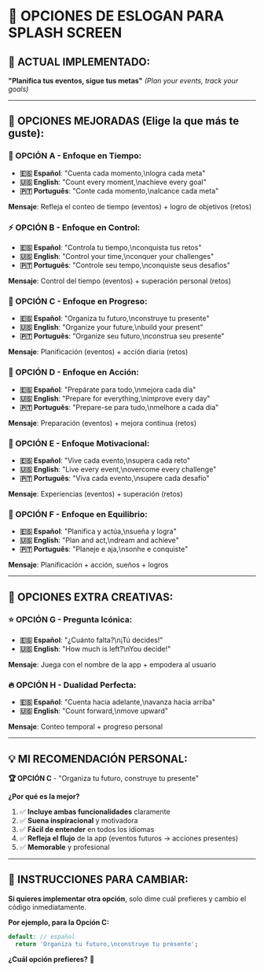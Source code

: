 # 🎯 **OPCIONES DE ESLOGAN PARA SPLASH SCREEN**

## 📱 **ACTUAL IMPLEMENTADO:**
**"Planifica tus eventos, sigue tus metas"** *(Plan your events, track your goals)*

---

## 🌟 **OPCIONES MEJORADAS** (Elige la que más te guste):

### **🎯 OPCIÓN A - Enfoque en Tiempo:**
- **🇪🇸 Español**: "Cuenta cada momento,\nlogra cada meta"
- **🇺🇸 English**: "Count every moment,\nachieve every goal"
- **🇵🇹 Português**: "Conte cada momento,\nalcance cada meta"

**Mensaje**: Refleja el conteo de tiempo (eventos) + logro de objetivos (retos)

### **⚡ OPCIÓN B - Enfoque en Control:**
- **🇪🇸 Español**: "Controla tu tiempo,\nconquista tus retos"
- **🇺🇸 English**: "Control your time,\nconquer your challenges"
- **🇵🇹 Português**: "Controle seu tempo,\nconquiste seus desafios"

**Mensaje**: Control del tiempo (eventos) + superación personal (retos)

### **🚀 OPCIÓN C - Enfoque en Progreso:**
- **🇪🇸 Español**: "Organiza tu futuro,\nconstruye tu presente"
- **🇺🇸 English**: "Organize your future,\nbuild your present"
- **🇵🇹 Português**: "Organize seu futuro,\nconstrua seu presente"

**Mensaje**: Planificación (eventos) + acción diaria (retos)

### **🎪 OPCIÓN D - Enfoque en Acción:**
- **🇪🇸 Español**: "Prepárate para todo,\nmejora cada día"
- **🇺🇸 English**: "Prepare for everything,\nimprove every day"
- **🇵🇹 Português**: "Prepare-se para tudo,\nmelhore a cada dia"

**Mensaje**: Preparación (eventos) + mejora continua (retos)

### **💎 OPCIÓN E - Enfoque Motivacional:**
- **🇪🇸 Español**: "Vive cada evento,\nsupera cada reto"
- **🇺🇸 English**: "Live every event,\novercome every challenge"
- **🇵🇹 Português**: "Viva cada evento,\nsupere cada desafio"

**Mensaje**: Experiencias (eventos) + superación (retos)

### **🌈 OPCIÓN F - Enfoque en Equilibrio:**
- **🇪🇸 Español**: "Planifica y actúa,\nsueña y logra"
- **🇺🇸 English**: "Plan and act,\ndream and achieve"
- **🇵🇹 Português**: "Planeje e aja,\nsonhe e conquiste"

**Mensaje**: Planificación + acción, sueños + logros

---

## 🎨 **OPCIONES EXTRA CREATIVAS:**

### **⭐ OPCIÓN G - Pregunta Icónica:**
- **🇪🇸 Español**: "¿Cuánto falta?\n¡Tú decides!"
- **🇺🇸 English**: "How much is left?\nYou decide!"

**Mensaje**: Juega con el nombre de la app + empodera al usuario

### **🔥 OPCIÓN H - Dualidad Perfecta:**
- **🇪🇸 Español**: "Cuenta hacia adelante,\navanza hacia arriba"
- **🇺🇸 English**: "Count forward,\nmove upward"

**Mensaje**: Conteo temporal + progreso personal

---

## 💡 **MI RECOMENDACIÓN PERSONAL:**

**🏆 OPCIÓN C** - "Organiza tu futuro, construye tu presente"

**¿Por qué es la mejor?**
1. ✅ **Incluye ambas funcionalidades** claramente
2. ✅ **Suena inspiracional** y motivadora
3. ✅ **Fácil de entender** en todos los idiomas
4. ✅ **Refleja el flujo** de la app (eventos futuros → acciones presentes)
5. ✅ **Memorable** y profesional

---

## 🚀 **INSTRUCCIONES PARA CAMBIAR:**

**Si quieres implementar otra opción**, solo dime cuál prefieres y cambio el código inmediatamente.

**Por ejemplo, para la Opción C:**
```dart
default: // español
  return 'Organiza tu futuro,\nconstruye tu presente';
```

**¿Cuál opción prefieres?** 🎯
